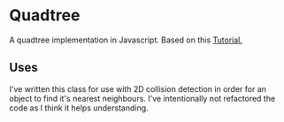 # Quadtree

A quadtree implementation in Javascript. Based on this [Tutorial.](https://gamedevelopment.tutsplus.com/tutorials/quick-tip-use-quadtrees-to-detect-likely-collisions-in-2d-space--gamedev-374)

## Uses

I've written this class for use with 2D collision detection in order for an object to find it's nearest neighbours. I've intentionally not refactored the code as I think it helps understanding.